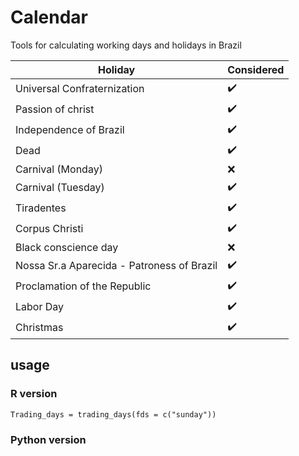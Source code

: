# Calendar
Tools for calculating working days and holidays in Brazil

| Holiday  | Considered  |
|---|---|
|Universal Confraternization   |  :heavy_check_mark: |  
|Passion of christ  |  :heavy_check_mark: |   
|Independence of Brazil   | :heavy_check_mark:  |   
|Dead|:heavy_check_mark:|
|Carnival (Monday)|:x:|
|Carnival (Tuesday)|:heavy_check_mark:|
|Tiradentes|:heavy_check_mark:|
|Corpus Christi|:heavy_check_mark:|
|Black conscience day|:x:|
|Nossa Sr.a Aparecida - Patroness of Brazil|:heavy_check_mark:|
|Proclamation of the Republic|:heavy_check_mark:|
|Labor Day|:heavy_check_mark:|
|Christmas|:heavy_check_mark:|

## usage

### R version

```
Trading_days = trading_days(fds = c("sunday"))
```


### Python  version
```

```

